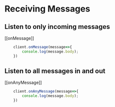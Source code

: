 # Receiving Messages

## Listen to only incoming messages

[[onMessage]]

```javascript
    client.onMessage(message=>{
        console.log(message.body);
    })
```

## Listen to all messages in and out

[[onAnyMessage]]

```javascript
    client.onAnyMessage(message=>{
        console.log(message.body);
    })
```